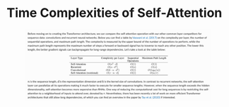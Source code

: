 # Time Complexities of Self-Attention

<figure><img src="../.gitbook/assets/image (179).png" alt=""><figcaption></figcaption></figure>
